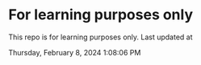 # For learning purposes only
This repo is for learning purposes only.
Last updated at

Thursday, February 8, 2024 1:08:06 PM

